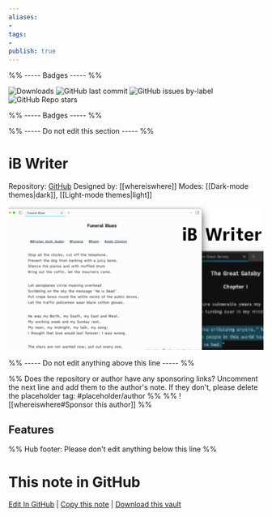 ```yaml
---
aliases:
- 
tags: 
- 
publish: true
---
```


%% ----- Badges ----- %%

![Downloads](https://img.shields.io/badge/downloads-3110-573E7A?style=for-the-badge&logo=)
![GitHub last commit](https://img.shields.io/github/last-commit/whereiswhere/iB-Writer?color=573E7A&label=last%20update&logo=github&style=for-the-badge)
![GitHub issues by-label](https://img.shields.io/github/issues/whereiswhere/iB-Writer/help%20wanted?color=573E7A&logo=github&style=for-the-badge) 
![GitHub Repo stars](https://img.shields.io/github/stars/whereiswhere/iB-Writer?color=573E7A&logo=github&style=for-the-badge)

%% ----- Badges ----- %%

%% ----- Do not edit this section ----- %%

# iB Writer

Repository: [GitHub](https://github.com/whereiswhere/iB-Writer)
Designed by: [[whereiswhere]]
Modes: [[Dark-mode themes|dark]], [[Light-mode themes|light]]



![screenshot](https://github.com/whereiswhere/iB-Writer/raw/HEAD/store-screenshot.png)

%% ----- Do not edit anything above this line ----- %% 

%% Does the repository or author have any sponsoring links? Uncomment the next line and add them to the author's note. If they don't, please delete the placeholder tag: #placeholder/author %%
%% ![[whereiswhere#Sponsor this author]] %%


## Features



%% Hub footer: Please don't edit anything below this line %%

# This note in GitHub

<span class="git-footer">[Edit In GitHub](https://github.dev/obsidian-community/obsidian-hub/blob/main/02%20-%20Community%20Expansions/02.05%20All%20Community%20Expansions/Themes/iB%20Writer.md "git-hub-edit-note") | [Copy this note](https://raw.githubusercontent.com/obsidian-community/obsidian-hub/main/02%20-%20Community%20Expansions/02.05%20All%20Community%20Expansions/Themes/iB%20Writer.md "git-hub-copy-note") | [Download this vault](https://github.com/obsidian-community/obsidian-hub/archive/refs/heads/main.zip "git-hub-download-vault") </span>
